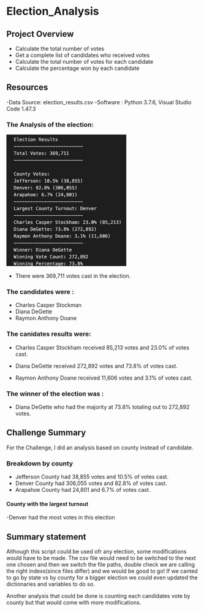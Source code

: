 # Election_Analysis
## Project Overview 

- Calculate the total number of votes
- Get a complete list of candidates who received votes
- Calculate the total number of votes for each candidate
- Calculate the percentage won by each candidate

## Resources
-Data Source: election_results.csv
-Software : Python 3.7.6, Visual Studio Code 1.47.3


### The Analysis of the election:
      
   ![](Resources/Election_Results.png)

- There were 369,711 votes cast in the election.

### The candidates were :

- Charles Casper Stockman
- Diana DeGette
- Raymon Anthony Doane

### The canidates results were:

- Charles Casper Stockham received 85,213 votes and 23.0% of votes cast.

- Diana DeGette received 272,892 votes and 73.8% of votes cast.

- Raymon Anthony Doane received 11,606 votes and  3.1% of votes cast.

### The winner of the election was :

- Diana DeGette who had the majority at 73.8% totaling out to 272,892 votes. 

## Challenge Summary 

For the Challenge, I did an analysis based on county instead of candidate.

### Breakdown by county

- Jefferson County had 38,855 votes and 10.5% of votes cast.
- Denver County had 306,055 votes and 82.8% of votes cast.
- Arapahoe County had  24,801 and 6.7% of votes cast.

#### County with the largest turnout

-Denver had the most votes in this election

## Summary statement 

Although this script could be used ofr any election, some modifications would have to be made. The csv file would need to be switched to the next one chosen and then we switch the file paths, double check we are calling the right indexs(since files differ) and we would be good to go! If we canted to go by state vs by county for a bigger election we could even updated the dictionaries and variables to do so. 

Another  analysis that could be done is counting each candidates vote by county but that would come with more modifications. 


